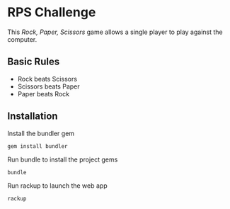 # RPS Challenge

This _Rock, Paper, Scissors_ game allows a single player to play against the computer.

## Basic Rules

- Rock beats Scissors
- Scissors beats Paper
- Paper beats Rock

## Installation

Install the bundler gem

`gem install bundler`

Run bundle to install the project gems

`bundle`

Run rackup to launch the web app

`rackup`
